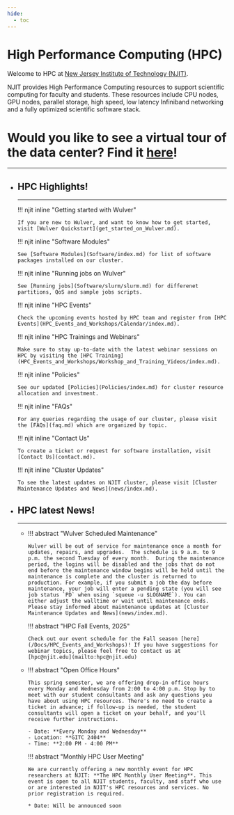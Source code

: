 ```yaml
---
hide:
  - toc
---
```


# High Performance Computing (HPC)

Welcome to HPC at [New Jersey Institute of Technology (NJIT)](https://www.njit.edu).

NJIT provides High Performance Computing resources to support scientific computing for faculty and students. These resources include CPU nodes, GPU nodes, parallel storage, high speed, low latency Infiniband networking and a fully optimized scientific software stack.

# Would you like to see a virtual tour of the data center? Find it [here](clusters/index.md#virtual-tour-of-njit-data-center)!
---

<div class="grid cards" markdown>

-   ## HPC Highlights!

    ---

    !!! njit inline "Getting started with Wulver"

        If you are new to Wulver, and want to know how to get started, visit [Wulver Quickstart](get_started_on_Wulver.md).

    !!! njit inline "Software Modules"

        See [Software Modules](Software/index.md) for list of software packages installed on our cluster.

    !!! njit inline "Running jobs on Wulver"

        See [Running jobs](Software/slurm/slurm.md) for differenet partitions, QoS and sample jobs scripts.

    !!! njit inline "HPC Events"
        
        Check the upcoming events hosted by HPC team and register from [HPC Events](HPC_Events_and_Workshops/Calendar/index.md).

    !!! njit inline "HPC Trainings and Webinars"
        
        Make sure to stay up-to-date with the latest webinar sessions on HPC by visiting the [HPC Training](HPC_Events_and_Workshops/Workshop_and_Training_Videos/index.md).
    
    !!! njit inline "Policies"
        
        See our updated [Policies](Policies/index.md) for cluster resource allocation and investment.

    !!! njit inline "FAQs"
        
        For any queries regarding the usage of our cluster, please visit the [FAQs](faq.md) which are organized by topic.

    !!! njit inline "Contact Us"

        To create a ticket or request for software installation, visit [Contact Us](contact.md).
    
    !!! njit inline "Cluster Updates"
        
        To see the latest updates on NJIT cluster, please visit [Cluster Maintenance Updates and News](news/index.md).
</div>

<div class="grid cards" markdown>

-   ## HPC latest News!

    ---
    
    <div class="grid cards" markdown>
 
    -   !!! abstract "Wulver Scheduled Maintenance"
            
            Wulver will be out of service for maintenance once a month for updates, repairs, and upgrades.  The schedule is 9 a.m. to 9 p.m. the second Tuesday of every month.  During the maintenance period, the logins will be disabled and the jobs that do not end before the maintenance window begins will be held until the maintenance is complete and the cluster is returned to production. For example, if you submit a job the day before maintenance, your job will enter a pending state (you will see job status `PD` when using `squeue -u $LOGNAME`). You can either adjust the walltime or wait until maintenance ends. Please stay informed about maintenance updates at [Cluster Maintenance Updates and News](news/index.md).

        !!! abstract "HPC Fall Events, 2025"

            Check out our event schedule for the Fall season [here](/Docs/HPC_Events_and_Workshops)! If you have suggestions for webinar topics, please feel free to contact us at [hpc@njit.edu](mailto:hpc@njit.edu)

    
    -   !!! abstract "Open Office Hours"
            
            This spring semester, we are offering drop-in office hours every Monday and Wednesday from 2:00 to 4:00 p.m. Stop by to meet with our student consultants and ask any questions you have about using HPC resources. There's no need to create a ticket in advance; if follow-up is needed, the student consultants will open a ticket on your behalf, and you'll receive further instructions. 

            - Date: **Every Monday and Wednesday**
            - Location: **GITC 2404**
            - Time: **2:00 PM - 4:00 PM**

        

        !!! abstract "Monthly HPC User Meeting"

            We are currently offering a new monthly event for HPC researchers at NJIT: **The HPC Monthly User Meeting**. This event is open to all NJIT students, faculty, and staff who use or are interested in NJIT's HPC resources and services. No prior registration is required.
        
            * Date: Will be announced soon
    
    </div>

</div>

